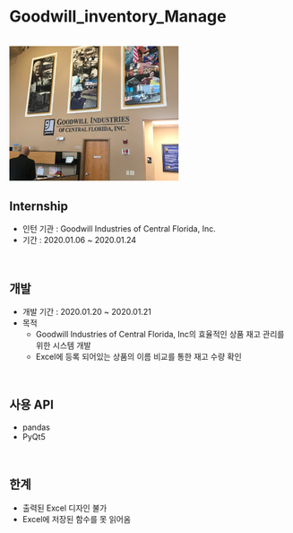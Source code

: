 # Goodwill_inventory_Manage

</br>

<img src="./images/GoodWill_.jpg" width="60%">

## Internship
- 인턴 기관 : Goodwill Industries of Central Florida, Inc.
- 기간 : 2020.01.06 ~ 2020.01.24

</br>



## 개발
- 개발 기간 : 2020.01.20 ~ 2020.01.21
- 목적 
  - Goodwill Industries of Central Florida, Inc의 효율적인 상품 재고 관리를 위한 시스템 개발
  - Excel에 등록 되어있는 상품의 이름 비교를 통한 재고 수량 확인

</br>



## 사용 API
- pandas
- PyQt5

</br>



## 한계
- 출력된 Excel 디자인 불가
- Excel에 저장된 함수를 못 읽어옴
